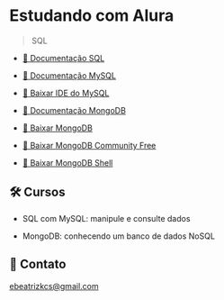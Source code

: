 # Estudando com Alura

> SQL

- [🔗 Documentação SQL](https://www.devmedia.com.br/exemplo/documentacao-sql/76)

- [🔗 Documentação MySQL](https://docs.oracle.com/en-us/iaas/mysql-database/doc/getting-started.html)

- [🔗 Baixar IDE do MySQL](http://www.mysql.com/downloads)

- [🔗 Documentação MongoDB](https://www.mongodb.com/docs/)

- [🔗 Baixar MongoDB](https://www.mongodb.com/)

- [🔗 Baixar MongoDB Community Free](https://www.mongodb.com/try/download/community)

- [🔗 Baixar MongoDB Shell](https://www.mongodb.com/try/download/shell)

## 🛠 Cursos

- SQL com MySQL: manipule e consulte dados

- MongoDB: conhecendo um banco de dados NoSQL

## 💙 Contato

ebeatrizkcs@gmail.com
